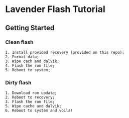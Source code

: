 # Lavender Flash Tutorial

## Getting Started

### Clean flash

```
1. Install provided recovery (provided on this repo);
2. Format data;
3. Wipe cach and dalvik;
4. Flash the rom file;
5. Reboot to system;
```

### Dirty flash
```
1. Download rom update;
2. Reboot to recovery;
3. Flash the rom file;
5. Wipe cache and dalvik;
6. Reboot to system and voila!
```
